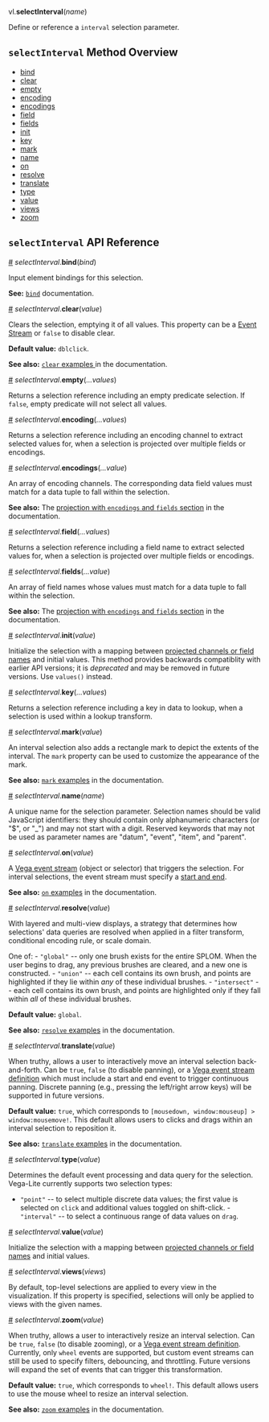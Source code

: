 vl.<b>selectInterval</b>(<em>name</em>)

Define or reference a <code>interval</code> selection parameter.

## <code>selectInterval</code> Method Overview

* <a href="#bind">bind</a>
* <a href="#clear">clear</a>
* <a href="#empty">empty</a>
* <a href="#encoding">encoding</a>
* <a href="#encodings">encodings</a>
* <a href="#field">field</a>
* <a href="#fields">fields</a>
* <a href="#init">init</a>
* <a href="#key">key</a>
* <a href="#mark">mark</a>
* <a href="#name">name</a>
* <a href="#on">on</a>
* <a href="#resolve">resolve</a>
* <a href="#translate">translate</a>
* <a href="#type">type</a>
* <a href="#value">value</a>
* <a href="#views">views</a>
* <a href="#zoom">zoom</a>

## <code>selectInterval</code> API Reference

<a id="bind" href="#bind">#</a>
<em>selectInterval</em>.<b>bind</b>(<em>bind</em>)

Input element bindings for this selection. 

__See:__ [`bind`](https://vega.github.io/vega-lite/docs/bind.html) documentation.

<a id="clear" href="#clear">#</a>
<em>selectInterval</em>.<b>clear</b>(<em>value</em>)

Clears the selection, emptying it of all values. This property can be a [Event Stream](https://vega.github.io/vega/docs/event-streams/) or `false` to disable clear.

__Default value:__ `dblclick`.

__See also:__ [`clear` examples ](https://vega.github.io/vega-lite/docs/selection.html#clear) in the documentation.

<a id="empty" href="#empty">#</a>
<em>selectInterval</em>.<b>empty</b>(<em>...values</em>)

Returns a selection reference including an empty predicate selection. If `false`, empty predicate will not select all values.

<a id="encoding" href="#encoding">#</a>
<em>selectInterval</em>.<b>encoding</b>(<em>...values</em>)

Returns a selection reference including an encoding channel to extract selected values for, when a selection is projected over multiple fields or encodings.

<a id="encodings" href="#encodings">#</a>
<em>selectInterval</em>.<b>encodings</b>(<em>...value</em>)

An array of encoding channels. The corresponding data field values must match for a data tuple to fall within the selection.

__See also:__ The [projection with `encodings` and `fields` section](https://vega.github.io/vega-lite/docs/selection.html#project) in the documentation.

<a id="field" href="#field">#</a>
<em>selectInterval</em>.<b>field</b>(<em>...values</em>)

Returns a selection reference including a field name to extract selected values for, when a selection is projected over multiple fields or encodings.

<a id="fields" href="#fields">#</a>
<em>selectInterval</em>.<b>fields</b>(<em>...value</em>)

An array of field names whose values must match for a data tuple to fall within the selection.

__See also:__ The [projection with `encodings` and `fields` section](https://vega.github.io/vega-lite/docs/selection.html#project) in the documentation.

<a id="init" href="#init">#</a>
<em>selectInterval</em>.<b>init</b>(<em>value</em>)

Initialize the selection with a mapping between [projected channels or field names](https://vega.github.io/vega-lite/docs/project.html) and initial values. This method provides backwards compatiblity with earlier API versions; it is _deprecated_ and may be removed in future versions. Use <code>values()</code> instead.

<a id="key" href="#key">#</a>
<em>selectInterval</em>.<b>key</b>(<em>...values</em>)

Returns a selection reference including a key in data to lookup, when a selection is used within a lookup transform.

<a id="mark" href="#mark">#</a>
<em>selectInterval</em>.<b>mark</b>(<em>value</em>)

An interval selection also adds a rectangle mark to depict the extents of the interval. The `mark` property can be used to customize the appearance of the mark.

__See also:__ [`mark` examples](https://vega.github.io/vega-lite/docs/selection.html#mark) in the documentation.

<a id="name" href="#name">#</a>
<em>selectInterval</em>.<b>name</b>(<em>name</em>)

A unique name for the selection parameter. Selection names should be valid JavaScript identifiers: they should contain only alphanumeric characters (or "$", or "_") and may not start with a digit. Reserved keywords that may not be used as parameter names are "datum", "event", "item", and "parent".

<a id="on" href="#on">#</a>
<em>selectInterval</em>.<b>on</b>(<em>value</em>)

A [Vega event stream](https://vega.github.io/vega/docs/event-streams/) (object or selector) that triggers the selection. For interval selections, the event stream must specify a [start and end](https://vega.github.io/vega/docs/event-streams/#between-filters).

__See also:__ [`on` examples](https://vega.github.io/vega-lite/docs/selection.html#on) in the documentation.

<a id="resolve" href="#resolve">#</a>
<em>selectInterval</em>.<b>resolve</b>(<em>value</em>)

With layered and multi-view displays, a strategy that determines how selections' data queries are resolved when applied in a filter transform, conditional encoding rule, or scale domain.

One of: - `"global"` -- only one brush exists for the entire SPLOM. When the user begins to drag, any previous brushes are cleared, and a new one is constructed. - `"union"` -- each cell contains its own brush, and points are highlighted if they lie within _any_ of these individual brushes. - `"intersect"` -- each cell contains its own brush, and points are highlighted only if they fall within _all_ of these individual brushes.

__Default value:__ `global`.

__See also:__ [`resolve` examples](https://vega.github.io/vega-lite/docs/selection.html#resolve) in the documentation.

<a id="translate" href="#translate">#</a>
<em>selectInterval</em>.<b>translate</b>(<em>value</em>)

When truthy, allows a user to interactively move an interval selection back-and-forth. Can be `true`, `false` (to disable panning), or a [Vega event stream definition](https://vega.github.io/vega/docs/event-streams/) which must include a start and end event to trigger continuous panning. Discrete panning (e.g., pressing the left/right arrow keys) will be supported in future versions.

__Default value:__ `true`, which corresponds to `[mousedown, window:mouseup] > window:mousemove!`. This default allows users to clicks and drags within an interval selection to reposition it.

__See also:__ [`translate` examples](https://vega.github.io/vega-lite/docs/selection.html#translate) in the documentation.

<a id="type" href="#type">#</a>
<em>selectInterval</em>.<b>type</b>(<em>value</em>)

Determines the default event processing and data query for the selection. Vega-Lite currently supports two selection types:

- `"point"` -- to select multiple discrete data values; the first value is selected on `click` and additional values toggled on shift-click. - `"interval"` -- to select a continuous range of data values on `drag`.

<a id="value" href="#value">#</a>
<em>selectInterval</em>.<b>value</b>(<em>value</em>)

Initialize the selection with a mapping between [projected channels or field names](https://vega.github.io/vega-lite/docs/project.html) and initial values.

<a id="views" href="#views">#</a>
<em>selectInterval</em>.<b>views</b>(<em>views</em>)

By default, top-level selections are applied to every view in the visualization. If this property is specified, selections will only be applied to views with the given names.

<a id="zoom" href="#zoom">#</a>
<em>selectInterval</em>.<b>zoom</b>(<em>value</em>)

When truthy, allows a user to interactively resize an interval selection. Can be `true`, `false` (to disable zooming), or a [Vega event stream definition](https://vega.github.io/vega/docs/event-streams/). Currently, only `wheel` events are supported, but custom event streams can still be used to specify filters, debouncing, and throttling. Future versions will expand the set of events that can trigger this transformation.

__Default value:__ `true`, which corresponds to `wheel!`. This default allows users to use the mouse wheel to resize an interval selection.

__See also:__ [`zoom` examples](https://vega.github.io/vega-lite/docs/selection.html#zoom) in the documentation.

